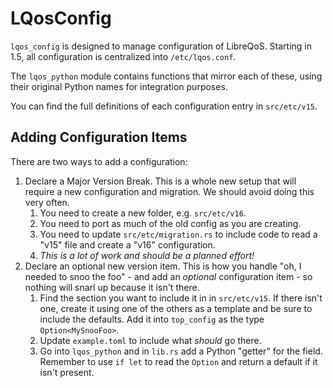 # LQosConfig

`lqos_config` is designed to manage configuration of LibreQoS. Starting in 1.5, all configuration is
centralized into `/etc/lqos.conf`.

The `lqos_python` module contains functions that mirror each of these, using their original Python
names for integration purposes.

You can find the full definitions of each configuration entry in `src/etc/v15`.

## Adding Configuration Items

There are two ways to add a configuration:

1. Declare a Major Version Break. This is a whole new setup that will require a new configuration and migration. We should avoid doing this very often.
    1. You need to create a new folder, e.g. `src/etc/v16`.
    2. You need to port as much of the old config as you are creating.
    3. You need to update `src/etc/migration.rs` to include code to read a "v15" file and create a "v16" configuration.
    4. *This is a lot of work and should be a planned effort!*
2. Declare an optional new version item. This is how you handle "oh, I needed to snoo the foo" - and add an *optional* configuration item - so nothing will snarl up because it isn't there.
    1. Find the section you want to include it in in `src/etc/v15`. If there isn't one, create it using one of the others as a template and be sure to include the defaults. Add it into `top_config` as the type `Option<MySnooFoo>`.
    2. Update `example.toml` to include what *should* go there.
    3. Go into `lqos_python` and in `lib.rs` add a Python "getter" for the field. Remember to use `if let` to read the `Option` and return a default if it isn't present.
